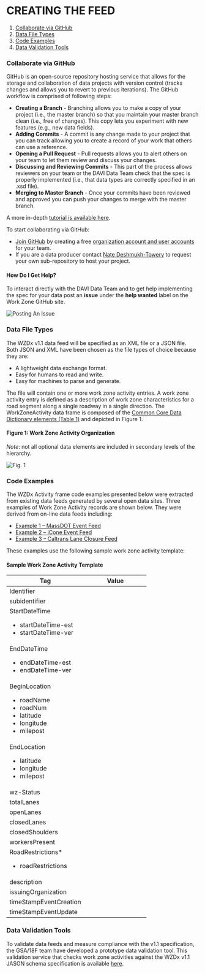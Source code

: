 # CREATING THE FEED

1. [Collaborate via GitHub](#collaborate-via-GitHub)
2. [Data File Types](#data-file-types)
3. [Code Examples](#code-examples)
4. [Data Validation Tools](#data-validation-tools)

### Collaborate via GitHub
GitHub is an open-source repository hosting service that allows for the storage and collaboration of data projects with version control (tracks changes and allows you to revert to previous iterations). The GitHub workflow is comprised of following steps:
- **Creating a Branch** - Branching allows you to make a copy of your project (i.e., the master branch) so that you maintain your master branch clean (i.e., free of changes). This copy lets you experiment with new features (e.g., new data fields).
- **Adding Commits** - A commit is any change made to your project that you can track allowing you to create a record of your work that others can use a reference.  
- **Opening a Pull Request** - Pull requests allows you to alert others on your team to let them review and discuss your changes. 
- **Discussing and Reviewing Commits** - This part of the process allows reviewers on your team or the DAVI Data Team check that the spec is properly implemented (i.e., that data types are correctly specified in an .xsd file).
- **Merging to Master Branch** - Once your commits have been reviewed and approved you can push your changes to merge with the master branch. 

A more in-depth [tutorial is available here](https://guides.github.com/introduction/flow/).

To start collaborating via GitHub:
- [Join GitHub](https://github.com/) by creating a free [organization account and user accounts](https://help.github.com/articles/differences-between-user-and-organization-accounts/) for your team.
- If you are a data producer contact [Nate Deshmukh-Towery](nate.deshmukh-towery@dot.gov) to request your own sub-repository to host your project.

#### How Do I Get Help?
To interact directly with the DAVI Data Team and to get help implementing the spec for your data post an **issue** under the **help wanted** label on the Work Zone GitHub site.

![Posting An Issue](https://github.com/usdot-jpo-ode/jpo-wzdx/blob/master/images/issues.png)

### Data File Types
The WZDx v1.1 data feed will be specified as an XML file or a JSON file. Both JSON and XML have been chosen as the file types of choice because they are:
- A lightweight data exchange format.
- Easy for humans to read and write.
- Easy for machines to parse and generate. 

The file will contain one or more work zone activity entries. A work zone activity entry is defined as a description of work zone characteristics for a road segment along a single roadway in a single direction. The WorkZoneActivity data frame is composed of the [Common Core Data Dictionary elements (Table 1)](https://github.com/usdot-jpo-ode/jpo-wzdx/blob/master/data-tables/common-core-dictionary.md#table1.-common-core-data) and depicted in Figure 1.

#### Figure 1: Work Zone Activity Organization
*Note*: not all optional data elements are included in secondary levels of the hierarchy.

![Fig. 1](https://github.com/acosta-dani-bah/ITS-JPO-wzdx/blob/master/images/Figure%201.png)

### Code Examples
The WZDx Activity frame code examples presented below were extracted from existing data feeds generated by several open data sites. 
Three examples of Work Zone Activity records are shown below. They were derived from on-line data feeds including:
* [Example 1 – MassDOT Event Feed](https://github.com/usdot-jpo-ode/jpo-wzdx/blob/master/create-feed/massdot.md)
* [Example 2 – iCone Event Feed](https://github.com/usdot-jpo-ode/jpo-wzdx/blob/master/create-feed/icone.md)
* [Example 3 – Caltrans Lane Closure Feed](https://github.com/usdot-jpo-ode/jpo-wzdx/blob/master/create-feed/caltrans.md#json-implementation)

These examples use the following sample work zone activity template:

#### Sample Work Zone Activity Template
| &nbsp; &nbsp; &nbsp; &nbsp; &nbsp; &nbsp; Tag &nbsp; &nbsp; &nbsp; &nbsp; &nbsp; &nbsp; | &nbsp; &nbsp; &nbsp; &nbsp; &nbsp; &nbsp; Value &nbsp; &nbsp; &nbsp; &nbsp; &nbsp; &nbsp; |
| --------------------------------------------------------------------------------------- | ----------------------------------------------------------------------------------------- |
| Identifier                                                                              |                                                                                           |
| subidentifier                                                                           |                                                                                           |
| StartDateTime<ul><li>startDateTime-est</li><li>startDateTime-ver</li></ul>              |                                                                                           |
| EndDateTime<ul><li>endDateTime-est</li><li>endDateTime-ver</li></ul>                    |                                                                                           |
| BeginLocation<ul><li>roadName</li><li>roadNum</li><li>latitude</li><li>longitude</li><li>milepost</li></ul> |                                                                       |
| EndLocation<ul><li>latitude</li><li>longitude</li><li>milepost</li></ul>                |                                                                                           |
| wz-Status                                                                               |                                                                                           |
| totalLanes                                                                              |                                                                                           |
| openLanes                                                                               |                                                                                           |
| closedLanes                                                                             |                                                                                           |
| closedShoulders                                                                         |                                                                                           |
| workersPresent                                                                          |                                                                                           |
| RoadRestrictions*<ul><li>roadRestrictions</li></ul>                                     |                                                                                           |
| description                                                                             |                                                                                           |
| issuingOrganization                                                                     |                                                                                           |
| timeStampEventCreation                                                                  |                                                                                           |
| timeStampEventUpdate                                                                    |                                                                                           |
### Data Validation Tools
To validate data feeds and measure compliance with the v1.1 specification, the GSA/18F team have developed a prototype data validation tool. This validation service that checks work zone activities against the WZDx v1.1 JASON schema specification is available [here](https://github.com/18F/usdot-jpo-ode-workzone-data-exchange/wiki).
